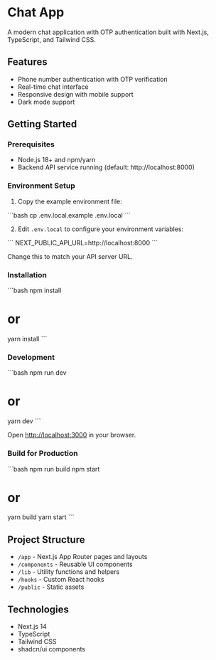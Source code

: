 # Chat App

A modern chat application with OTP authentication built with Next.js, TypeScript, and Tailwind CSS.

## Features

- Phone number authentication with OTP verification
- Real-time chat interface
- Responsive design with mobile support
- Dark mode support

## Getting Started

### Prerequisites

- Node.js 18+ and npm/yarn
- Backend API service running (default: http://localhost:8000)

### Environment Setup

1. Copy the example environment file:

\`\`\`bash
cp .env.local.example .env.local
\`\`\`

2. Edit `.env.local` to configure your environment variables:

\`\`\`
NEXT_PUBLIC_API_URL=http://localhost:8000
\`\`\`

Change this to match your API server URL.

### Installation

\`\`\`bash
npm install
# or
yarn install
\`\`\`

### Development

\`\`\`bash
npm run dev
# or
yarn dev
\`\`\`

Open [http://localhost:3000](http://localhost:3000) in your browser.

### Build for Production

\`\`\`bash
npm run build
npm start
# or
yarn build
yarn start
\`\`\`

## Project Structure

- `/app` - Next.js App Router pages and layouts
- `/components` - Reusable UI components
- `/lib` - Utility functions and helpers
- `/hooks` - Custom React hooks
- `/public` - Static assets

## Technologies

- Next.js 14
- TypeScript
- Tailwind CSS
- shadcn/ui components
